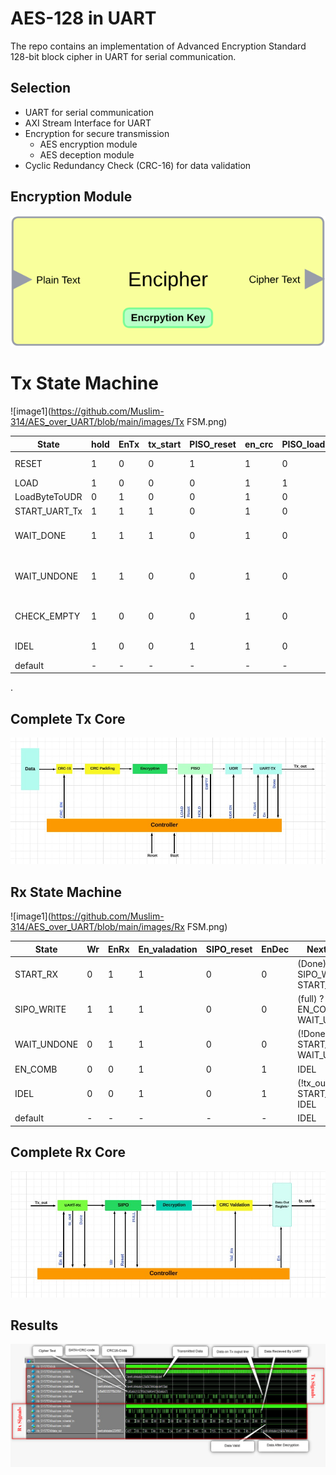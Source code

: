 # AES-128 in UART 
The repo contains an implementation of Advanced Encryption Standard 128-bit block cipher in UART for serial communication.
## Selection 
+ UART for serial communication
+ AXI Stream Interface for UART 
+ Encryption for secure transmission
  + AES encryption module
  + AES deception module
+ Cyclic Redundancy Check (CRC-16) for data validation

##  Encryption Module
![Takes 128Bit text input and generate cipher text of the same length](images/enryption.png)


# Tx State Machine 
![image1](https://github.com/Muslim-314/AES_over_UART/blob/main/images/Tx FSM.png)


| **State**      | **hold** | **EnTx** | **tx_start** | **PISO_reset** | **en_crc** | **PISO_load** | **EN_UDR** | **Next State**                           |
|----------------|----------|----------|--------------|----------------|------------|---------------|------------|------------------------------------------|
| RESET          | 1        | 0        | 0            | 1              | 1          | 0             | 0          | (start) ? LOAD : IDEL                    |
| LOAD           | 1        | 0        | 0            | 0              | 1          | 1             | 0          | LoadByteToUDR                            |
| LoadByteToUDR  | 0        | 1        | 0            | 0              | 1          | 0             | 0          | START_UART_Tx                            |
| START_UART_Tx  | 1        | 1        | 1            | 0              | 1          | 0             | 1          | WAIT_DONE                                |
| WAIT_DONE      | 1        | 1        | 1            | 0              | 1          | 0             | 1          | (Done) ? WAIT_UNDONE : WAIT_DONE         |
| WAIT_UNDONE    | 1        | 1        | 0            | 0              | 1          | 0             | 1          | (!Done) ? CHECK_EMPTY : WAIT_UNDONE      |
| CHECK_EMPTY    | 1        | 0        | 0            | 0              | 1          | 0             | 0          | PISO_empty ? IDEL : LoadByteToUDR        |
| IDEL           | 1        | 0        | 0            | 1              | 1          | 0             | 0          | start ? LOAD : IDEL                      |
| default        | -        | -        | -            | -              | -          | -             | -          | RESET                                    |



.
## Complete Tx Core
![image](https://github.com/Muslim-314/AES_over_UART/blob/main/images/Tx.jpeg)

## Rx State Machine
![image1](https://github.com/Muslim-314/AES_over_UART/blob/main/images/Rx FSM.png)

| **State**      | **Wr** | **EnRx** | **En_valadation** | **SIPO_reset** | **EnDec** | **Next State**                           |
|----------------|--------|----------|-------------------|----------------|-----------|------------------------------------------|
| START_RX       | 0      | 1        | 1                 | 0              | 0         | (Done) ? SIPO_WRITE : START_RX           |
| SIPO_WRITE     | 1      | 1        | 1                 | 0              | 0         | (full) ? EN_COMB : WAIT_UNDONE           |
| WAIT_UNDONE    | 0      | 1        | 1                 | 0              | 0         | (!Done) ? START_RX : WAIT_UNDONE         |
| EN_COMB        | 0      | 0        | 1                 | 0              | 1         | IDEL                                     |
| IDEL           | 0      | 0        | 1                 | 0              | 1         | (!tx_out) ? START_RX : IDEL              |
| default        | -      | -        | -                 | -              | -         | IDEL                                     |


## Complete Rx Core
![image](https://github.com/Muslim-314/AES_over_UART/blob/main/images/Rx.jpeg)

## Results
![image](https://github.com/Muslim-314/AES_over_UART/blob/main/images/WAVE_OUTPUT.png)

